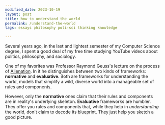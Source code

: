```yaml
---
modified_date: 2023-10-19
layout: post
title: how to understand the world
permalink: /understand-the-world
tags: essays philosophy poli-sci thinking knowledge

---
```


Several years ago, in the last and lightest semester of my Computer Science degree, I spent a good deal of my free time studying YouTube videos about politics, philosophy, and sociology.
<!--more-->
One of my favorites was Professor Raymond Geuss's lecture on the process of [Alienation](https://plato.stanford.edu/entries/alienation/).
In it he distinguishes between two kinds of frameworks: **normative** and **evaluative**.
Both are frameworks for understanding the world, models that simplify a wild, diverse world into a manageable set of rules and components.

However, only the **normative** ones claim that their rules and components are in reality's underlying skeleton.
**Evaluative** frameworks are humbler.
They offer you rules and components that, while they help in _understanding_ the world, don't claim to decode its blueprint.
They just help you sketch a good picture.
